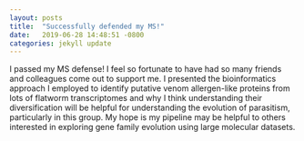 ```yaml
---
layout: posts
title:  "Successfully defended my MS!"
date:   2019-06-28 14:48:51 -0800
categories: jekyll update
---
```

I passed my MS defense! I feel so fortunate to have had so many friends and colleagues come out to support me. I presented the bioinformatics approach I employed to identify putative venom allergen-like proteins from lots of flatworm transcriptomes and why I think understanding their diversification will be helpful for understanding the evolution of parasitism, particularly in this group.  My hope is my pipeline may be helpful to others interested in exploring gene family evolution using large molecular datasets.